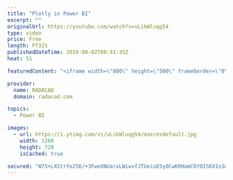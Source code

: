 ```yaml
---
title: "Plotly in Power BI"
excerpt: ""
originalUrl: https://youtube.com/watch?v=uLikWluqg54
type: video
price: Free
length: PT32S
publishedDateTime: 2019-08-02T00:41:35Z
heat: 51

featuredContent: "<iframe width=\"800\" height=\"500\" frameborder=\"0\" src=\"https://www.youtube.com/embed/uLikWluqg54\" allow=\"accelerometer; autoplay; encrypted-media; gyroscope; picture-in-picture\" allowfullscreen></iframe>"

provider:
  name: RADACAD
  domain: radacad.com

topics:
  - Power BI

images:
  - url: https://i.ytimg.com/vi/uLikWluqg54/maxresdefault.jpg
    width: 1280
    height: 720
    isCached: true

secured: "W75+LXStrYo25K/+3FweXNUarxLWiwvfJTUeiuE5y0CwKRHamC6Y0IS6X1sSm9zEjUxty9Piw8GfNM+7QCB1vH2iurOHpAvjoIl9sos0MWpPKsNmv4REV08R2iL98BcdBabLmDCukbWGfCZISXvpxLDMG3XXRSrzV0JJ2Vba4PuKHD6k1VkRLcb03K5CUDwHtUAowuP2hXAZDqELXzGz11hHaGqsiLuNdakMj22AiWCWoW3yjgg7nXK8OVG16gIJthk8fAfftMJPO0JDh4ONS46cj13MOq48zNa6s+RIVwIp5ysOD0YSbZ+kRaMuVQxix6Gmc3VBKBtgL6g0zmg8WYbAQhOss0am+Sl7egGoF67I3fDrj9auBRz7hQLQ4EFdGzVtX9fX9xIEb+1c/JicloTTWecIAxSpEAAqR6MydZM=;EV23TZxq98fb0ccGWkMM0w=="
---
```


